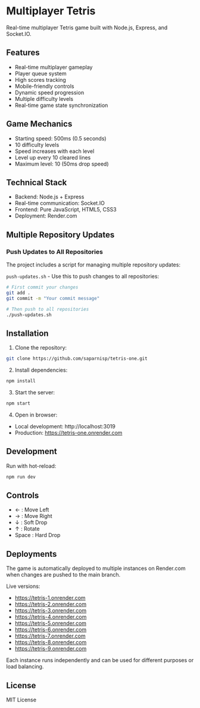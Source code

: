# Multiplayer Tetris

Real-time multiplayer Tetris game built with Node.js, Express, and Socket.IO.

## Features

- Real-time multiplayer gameplay
- Player queue system
- High scores tracking
- Mobile-friendly controls
- Dynamic speed progression
- Multiple difficulty levels
- Real-time game state synchronization

## Game Mechanics

- Starting speed: 500ms (0.5 seconds)
- 10 difficulty levels
- Speed increases with each level
- Level up every 10 cleared lines
- Maximum level: 10 (50ms drop speed)

## Technical Stack

- Backend: Node.js + Express
- Real-time communication: Socket.IO
- Frontend: Pure JavaScript, HTML5, CSS3
- Deployment: Render.com

## Multiple Repository Updates

### Push Updates to All Repositories

The project includes a script for managing multiple repository updates:

`push-updates.sh` - Use this to push changes to all repositories:
```bash
# First commit your changes
git add .
git commit -m "Your commit message"

# Then push to all repositories
./push-updates.sh
```

## Installation

1. Clone the repository:
```bash
git clone https://github.com/saparnisp/tetris-one.git
```

2. Install dependencies:
```bash
npm install
```

3. Start the server:
```bash
npm start
```

4. Open in browser:
- Local development: http://localhost:3019
- Production: https://tetris-one.onrender.com

## Development

Run with hot-reload:
```bash
npm run dev
```

## Controls

- ← : Move Left
- → : Move Right
- ↓ : Soft Drop
- ↑ : Rotate
- Space : Hard Drop

## Deployments

The game is automatically deployed to multiple instances on Render.com when changes are pushed to the main branch.

Live versions:
- https://tetris-1.onrender.com
- https://tetris-2.onrender.com
- https://tetris-3.onrender.com
- https://tetris-4.onrender.com
- https://tetris-5.onrender.com
- https://tetris-6.onrender.com
- https://tetris-7.onrender.com
- https://tetris-8.onrender.com
- https://tetris-9.onrender.com

Each instance runs independently and can be used for different purposes or load balancing.

## License

MIT License
